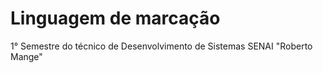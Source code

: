 # Linguagem de marcação
1° Semestre do técnico de Desenvolvimento de Sistemas 
SENAI "Roberto Mange"

